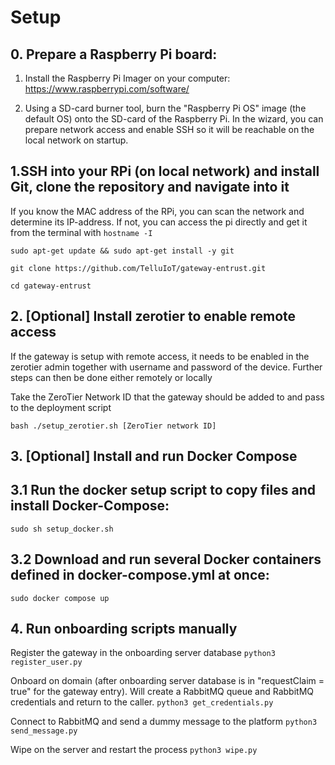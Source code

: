 # Setup

## 0. Prepare a Raspberry Pi board:

1. Install the Raspberry Pi Imager on your computer: https://www.raspberrypi.com/software/

2. Using a SD-card burner tool, burn the "Raspberry Pi OS" image (the default OS) onto the SD-card of the Raspberry Pi. In the wizard, you can prepare network access and enable SSH so it will be reachable on the local network on startup.

## 1.SSH into your RPi (on local network) and install Git, clone the repository and navigate into it

If you know the MAC address of the RPi, you can scan the network and determine its IP-address. If not, you can access the pi directly and get it from the terminal with `hostname -I`

`sudo apt-get update && sudo apt-get install -y git`

`git clone https://github.com/TelluIoT/gateway-entrust.git`

`cd gateway-entrust`

## 2. [Optional] Install zerotier to enable remote access

If the gateway is setup with remote access, it needs to be enabled in the zerotier admin together with username and password of the device. Further steps can then be done either remotely or locally

Take the ZeroTier Network ID that the gateway should be added to and pass to the deployment script

`bash ./setup_zerotier.sh [ZeroTier network ID]`

## 3. [Optional] Install and run Docker Compose

## 3.1 Run the docker setup script to copy files and install Docker-Compose:

`sudo sh setup_docker.sh`

## 3.2 Download and run several Docker containers defined in docker-compose.yml at once:

`sudo docker compose up`


## 4. Run onboarding scripts manually
Register the gateway in the onboarding server database
`python3 register_user.py`

Onboard on domain (after onboarding server database is in "requestClaim = true" for the gateway entry). Will create a RabbitMQ queue and RabbitMQ credentials and return to the caller.
`python3 get_credentials.py`

Connect to RabbitMQ and send a dummy message to the platform
`python3 send_message.py`

Wipe on the server and restart the process
`python3 wipe.py`
